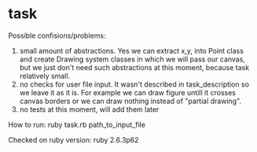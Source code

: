 # task
Possible confisions/problems:
1) small amount of abstractions. Yes we can extract x,y, into Point class and create Drawing system classes in which we will pass our canvas, but we just don't need such abstractions at this moment, because task relatively small.
2) no checks for user file input. It wasn't described in task_description so we leave it as it is. For example we can draw figure untill it crosses canvas borders or we can draw nothing instead of "partial drawing".
3) no tests at this moment, will add them later

How to run:
ruby task.rb path_to_input_file


Checked on ruby version:
ruby 2.6.3p62
